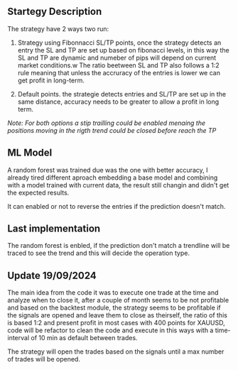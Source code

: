 ## Startegy Description

The strategy have 2 ways two run:

1. Strategy using Fibonnacci SL/TP points, once the strategy detects an entry the SL and TP are set up based on fibonacci levels, in this way the SL and TP are dynamic and numeber of pips will depend on current market conditions.w
The ratio beetween SL and TP also follows a 1:2 rule meaning that unless the accruracy of the entries is lower we can get profit in long-term.

2. Default points. the strategie detects entries and SL/TP are set up in the same distance, accuracy needs to be greater to allow a profit in long term.

<i>Note: For both options a stip trailling could be enabled menaing the positions moving in the rigth trend could be closed before reach the TP</i>

## ML Model

A random forest was trained due was the one with better accuracy, I already tired different aproach embedding a base model and combining with a model trained with current data, the result still changin and didn't get the expected results.

It can enabled or not to reverse the entries if the prediction doesn't match.

## Last implementation

The random forest is enbled, if the prediction don't match a trendline will be traced to see the trend and this will decide the operation type.

## Update 19/09/2024

The main idea from the code it was to execute one trade at the time and analyze when to close it, after a couple of month seems to be not profitable and based on the backtest module, the strategy seems to be profitable if the signals are opened and leave them to close as theirself, the ratio of this is based 1:2 and present profit in most cases with 400 points for XAUUSD, code will be refactor to clean the code and execute in this ways with a time-interval of 10 min as default between trades.

The strategy will open the trades based on the signals until a max number of trades will be opened.